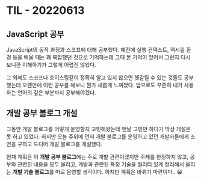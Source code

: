 # TIL - 20220613

## JavaScript 공부

JavaScript의 동작 과정과 스코프에 대해 공부했다. 예전에 실행 컨텍스트, 렉시컬 환경 등을 배울 때는 꽤 복잡했던 것으로 기억하는데 그때 본 기억이 있어서 그런지 다시 보니깐 이해하기가 그렇게 어렵진 않았다.

그 외에도 스코프나 호이스팅같이 정확히 알고 있지 않으면 헷갈릴 수 있는 것들도 공부했는데 오랜만에 이런 공부를 해보니 뭔가 새롭게 느껴졌다. 앞으로도 꾸준히 내가 사용하는 언어의 깊은 부분까지 공부해야겠다.

## 개발 공부 블로그 개설

그동안 개발 블로그를 어떻게 운영할지 고민해왔는데 맨날 고민만 하다가 막상 개설은 못 하고 있었다. 하지만 오늘 주위에 먼저 개발 블로그를 운영하고 있던 개발자들에게 조언을 구하고 드디어 개발 블로그를 개설했다.

현재 계획은 이 **개발 공부 블로그**에는 주로 개발 관련이겠지만 주제를 한정하지 않고, 공부와 관련된 내용을 모두 올리고, 개발과 관련된 특정 기술을 퀄리티 있게 정리해서 올리는 **개발 기술 블로그**를 따로 운영할 생각이다. 하지만 계획은 바뀌기 마련이다.. 😁
